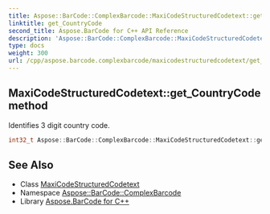 ```yaml
---
title: Aspose::BarCode::ComplexBarcode::MaxiCodeStructuredCodetext::get_CountryCode method
linktitle: get_CountryCode
second_title: Aspose.BarCode for C++ API Reference
description: 'Aspose::BarCode::ComplexBarcode::MaxiCodeStructuredCodetext::get_CountryCode method. Identifies 3 digit country code in C++.'
type: docs
weight: 300
url: /cpp/aspose.barcode.complexbarcode/maxicodestructuredcodetext/get_countrycode/
---
```

## MaxiCodeStructuredCodetext::get_CountryCode method


Identifies 3 digit country code.

```cpp
int32_t Aspose::BarCode::ComplexBarcode::MaxiCodeStructuredCodetext::get_CountryCode()
```

## See Also

* Class [MaxiCodeStructuredCodetext](../)
* Namespace [Aspose::BarCode::ComplexBarcode](../../)
* Library [Aspose.BarCode for C++](../../../)
